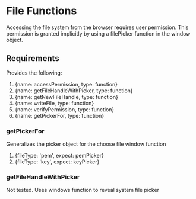 # File Functions

Accessing the file system from the browser requires user permission.  This permission is granted implicitly by using a filePicker function in the window object.

## Requirements

Provides the following:

1. {name: accessPermission, type: function}
2. {name: getFileHandleWithPicker, type: function}
3. {name: getNewFileHandle, type: function}
4. {name: writeFile, type: function}
5. {name: verifyPermission, type: function}
6. {name: getPickerFor, type: function}

### getPickerFor

Generalizes the picker object for the choose file window function

1. {fileType: 'pem', expect: pemPicker}
2. {fileType: 'key', expect: keyPicker}

### getFileHandleWithPicker

Not tested.  Uses windows function to reveal system file picker